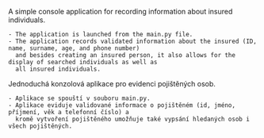 A simple console application for recording information about insured individuals.

    - The application is launched from the main.py file. 
    - The application records validated information about the insured (ID, name, surname, age, and phone number) 
      and besides creating an insured person, it also allows for the display of searched individuals as well as
      all insured individuals.


Jednoduchá konzolová aplikace pro evidenci pojištěných osob.

    - Aplikace se spouští v souboru main.py.
    - Aplikace eviduje validované informace o pojištěném (id, jméno, příjmení, věk a telefonní číslo) a 
      kromě vytvoření pojištěného umožňuje také vypsání hledaných osob i všech pojištěných.
